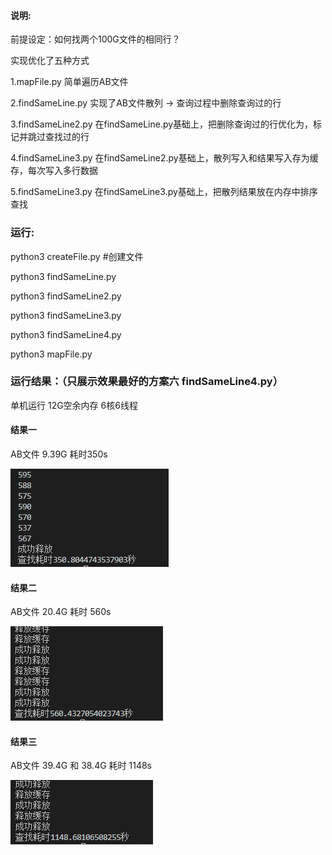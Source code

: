 #### 说明:
前提设定：如何找两个100G文件的相同行？

实现优化了五种方式

1.mapFile.py 简单遍历AB文件

2.findSameLine.py 实现了AB文件散列 -> 查询过程中删除查询过的行

3.findSameLine2.py 在findSameLine.py基础上，把删除查询过的行优化为，标记并跳过查找过的行

4.findSameLine3.py 在findSameLine2.py基础上，散列写入和结果写入存为缓存，每次写入多行数据

5.findSameLine3.py 在findSameLine3.py基础上，把散列结果放在内存中排序查找


### 运行:

python3 createFile.py #创建文件

python3 findSameLine.py

python3 findSameLine2.py

python3 findSameLine3.py

python3 findSameLine4.py

python3 mapFile.py


### 运行结果：（只展示效果最好的方案六 findSameLine4.py）

单机运行 12G空余内存 6核6线程

#### 结果一

AB文件 9.39G 耗时350s

![image](https://github.com/1036875207/BigTextFindLine/blob/master/images/WechatIMG2.jpeg)

#### 结果二

AB文件 20.4G 耗时 560s

![image](https://github.com/1036875207/BigTextFindLine/blob/master/images/WechatIMG1.png)

#### 结果三

AB文件 39.4G 和 38.4G 耗时 1148s

![image](https://github.com/1036875207/BigTextFindLine/blob/master/images/WechatIMG3.png)
